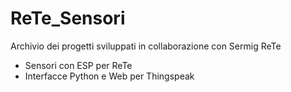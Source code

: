 # ReTe_Sensori

Archivio dei progetti sviluppati in collaborazione con Sermig ReTe

- Sensori con ESP per ReTe
- Interfacce Python e Web per Thingspeak
